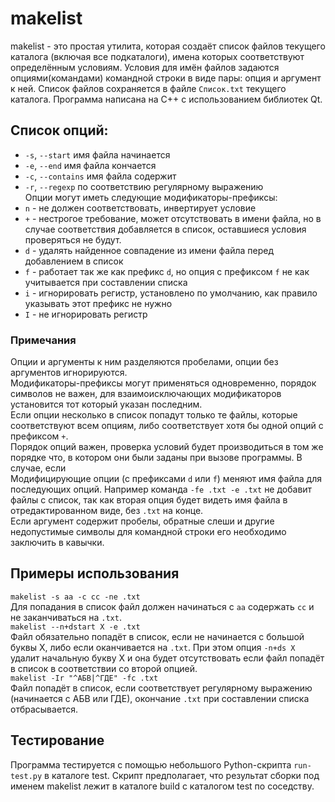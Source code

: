  # makelist
makelist - это простая утилита, которая создаёт список файлов текущего каталога (включая все подкаталоги), имена которых соответствуют определённым условиям. Условия для имён файлов задаются опциями(командами) командной строки в виде пары: опция и аргумент к ней. Список файлов сохраняется в файле `Список.txt` текущего каталога. 
Программа написана на C++ с использованием библиотек Qt. 
## Список опций:  
* `-s`, `--start` имя файла начинается  
* `-e`, `--end` имя файла кончается  
* `-c`, `--contains` имя файла содержит  
* `-r`, `--regexp` по соответствию регулярному выражению  
Опции могут иметь следующие модификаторы-префиксы:  
* `n` - не должен соответствовать, инвертирует условие  
* `+` - нестрогое требование, может отсутствовать в имени файла, но в случае соответствия добавляется в список, оставшиеся условия проверяться не будут.  
* `d` - удалять найденное совпадение из имени файла перед добавлением в список
* `f` - работает так же как префикс `d`, но опция с префиксом `f` не как учитывается при составлении списка   
* `i` - игнорировать регистр, установлено по умолчанию, как правило указывать этот префикс не нужно  
* `I` - не игнорировать регистр  
### Примечания  
Опции и аргументы к ним разделяются пробелами, опции без аргументов игнорируются.  
Модификаторы-префиксы могут применяться одновременно, порядок символов не важен, для взаимоисключающих модификаторов установится тот который указан последним.  
Если опции несколько в список попадут только те файлы, которые соответствуют всем опциям, либо соответствует хотя бы одной опций с префиксом `+`.  
Порядок опций важен, проверка условий будет производиться в том же порядке что, в котором они были заданы при вызове программы. В случае, если   
Модифицирующие опции (с префиксами `d` или `f`) меняют имя файла для последующих опций. Например команда `-fe .txt -e .txt` не добавит файлы с список, так как вторая опция будет видеть имя файла в отредактированном виде, без `.txt` на конце.  
Если аргумент содержит пробелы, обратные слеши и другие недопустимые символы для командной строки его необходимо заключить в кавычки.   

## Примеры использования 
`makelist -s aa -c cc -ne .txt`  
Для попадания в список файл должен начинаться с `aa` содержать `cc` и не заканчиваться на `.txt`.  
`makelist --n+dstart X -e .txt`  
Файл обязательно попадёт в список, если не начинается с большой буквы X, либо если оканчивается на `.txt`. При этом опция `-n+ds X` удалит начальную букву X и она будет отсутствовать если файл попадёт в список в соответствии со второй опцией.  
`makelist -Ir "^АБВ|^ГДЕ" -fc .txt`  
Файл попадёт в список, если соответствует регулярному выражению (начинается с АБВ или ГДЕ), окончание `.txt` при составлении списка отбрасывается.  

## Тестирование  
Программа тестируется с помощью небольшого Python-скрипта `run-test.py` в каталоге test. Скрипт предполагает, что результат сборки под именем makelist лежит в каталоге build с каталогом test по соседству.  
